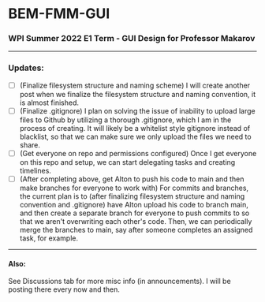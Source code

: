 # BEM-FMM-GUI
### WPI Summer 2022 E1 Term - GUI Design for Professor Makarov

---

### Updates:
- [ ] \(Finalize filesystem structure and naming scheme) 
I will create another post when we finalize the filesystem structure and naming convention, it is almost finished.
- [ ] \(Finalize .gitignore) 
I plan on solving the issue of inability to upload large files to Github by utilizing a thorough .gitignore, which I am in the process of creating. It will likely be a whitelist style gitignore instead of blacklist, so that we can make sure we only upload the files we need to share.
- [ ] \(Get everyone on repo and permissions configured) 
Once I get everyone on this repo and setup, we can start delegating tasks and creating timelines.
- [ ] \(After completing above, get Alton to push his code to main and then make branches for everyone to work with) 
For commits and branches, the current plan is to (after finalizing filesystem structure and naming convention and .gitignore) have Alton upload his code to branch main, and then create a separate branch for everyone to push commits to so that we aren't overwriting each other's code. Then, we can periodically merge the branches to main, say after someone completes an assigned task, for example.

---

#### Also:
See Discussions tab for more misc info (in announcements). I will be posting there every now and then.
